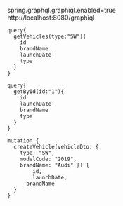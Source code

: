 spring.graphql.graphiql.enabled=true  
http://localhost:8080/graphiql   

```
query{
  getVehicles(type:"SW"){
    id
    brandName
    launchDate
    type
  }
}
```

```
query{
  getById(id:"1"){
    id
    launchDate  
    brandName
    type
  }
}
```

```
mutation {
  createVehicle(vehicleDto: { 
    type: "SW", 
    modelCode: "2019", 
    brandName: "Audi" }) {
     	id,
    	launchDate,
      brandName
  }
}
```